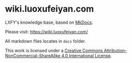 # wiki.luoxufeiyan.com

LXFY's knowledge base, based on [MkDocs](https://github.com/mkdocs/mkdocs). 

Please visit: https://wiki.luoxufeiyan.com/

All markdown files locates in `docs` folder.

This work is licensed under a
[Creative Commons Attribution-NonCommercial-ShareAlike 4.0 International License](LICENSE).